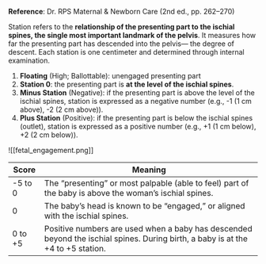 **Reference**: Dr. RPS Maternal & Newborn Care (2nd ed., pp. 262–270)

Station refers to the **relationship of the presenting part to the ischial spines, the single most important landmark of the pelvis**. It measures how far the presenting part has descended into the pelvis— the degree of descent. Each station is one centimeter and determined through internal examination.
1. **Floating** (High; Ballottable): unengaged presenting part
2. **Station 0**: the presenting part is **at the level of the ischial spines**.
3. **Minus Station** (Negative): if the presenting part is above the level of the ischial spines, station is expressed as a negative number (e.g., -1 (1 cm above), -2 (2 cm above)).
4. **Plus Station** (Positive): if the presenting part is below the ischial spines (outlet), station is expressed as a positive number (e.g., +1 (1 cm below), +2 (2 cm below)).

![[fetal_engagement.png]]

| Score   | Meaning                                                                                                                         |
| ------- | ------------------------------------------------------------------------------------------------------------------------------- |
| -5 to 0 | The “presenting” or most palpable (able to feel) part of the baby is above the woman’s ischial spines.                          |
| 0       | The baby’s head is known to be “engaged,” or aligned with the ischial spines.                                                   |
| 0 to +5 | Positive numbers are used when a baby has descended beyond the ischial spines. During birth, a baby is at the +4 to +5 station. |